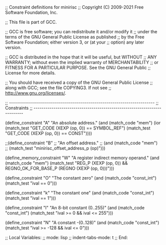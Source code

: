 ;; Constraint definitions for minirisc
;; Copyright (C) 2009-2021 Free Software Foundation, Inc.

;; This file is part of GCC.

;; GCC is free software; you can redistribute it and/or modify it
;; under the terms of the GNU General Public License as published
;; by the Free Software Foundation; either version 3, or (at your
;; option) any later version.

;; GCC is distributed in the hope that it will be useful, but WITHOUT
;; ANY WARRANTY; without even the implied warranty of MERCHANTABILITY
;; or FITNESS FOR A PARTICULAR PURPOSE.  See the GNU General Public
;; License for more details.

;; You should have received a copy of the GNU General Public License
;; along with GCC; see the file COPYING3.  If not see
;; <http://www.gnu.org/licenses/>.

;; -------------------------------------------------------------------------
;; Constraints
;; -------------------------------------------------------------------------

(define_constraint "A"
  "An absolute address."
  (and (match_code "mem")
       (ior (match_test "GET_CODE (XEXP (op, 0)) == SYMBOL_REF")
	    (match_test "GET_CODE (XEXP (op, 0)) == CONST"))))

;;(define_constraint "B"
;;  "An offset address."
;;  (and (match_code "mem")
;;       (match_test "minirisc_offset_address_p (op)")))

(define_memory_constraint "W"
  "A register indirect memory operand."
  (and (match_code "mem")
       (match_test "REG_P (XEXP (op, 0))
		    && REGNO_OK_FOR_BASE_P (REGNO (XEXP (op, 0)))")))

(define_constraint "O"
  "The constant zero"
  (and (match_code "const_int")
       (match_test "ival == 0")))

(define_constraint "k"
  "The constant one"
  (and (match_code "const_int")
       (match_test "ival == 1")))

(define_constraint "I"
  "An 8-bit constant (0..255)"
  (and (match_code "const_int")
       (match_test "ival >= 0 && ival <= 255")))

(define_constraint "N"
  "A constant -(0..128)"
  (and (match_code "const_int")
       (match_test "ival >= -128 && ival <= 0")))

;; Local Variables:
;; mode: lisp
;; indent-tabs-mode: t
;; End:
